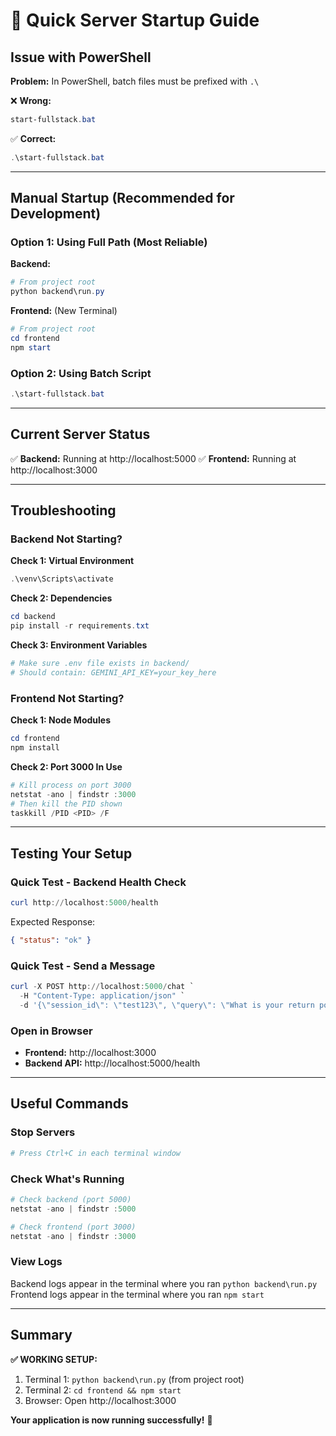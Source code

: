 # 🚀 Quick Server Startup Guide

## Issue with PowerShell

**Problem:** In PowerShell, batch files must be prefixed with `.\`

❌ **Wrong:**

```powershell
start-fullstack.bat
```

✅ **Correct:**

```powershell
.\start-fullstack.bat
```

---

## Manual Startup (Recommended for Development)

### Option 1: Using Full Path (Most Reliable)

**Backend:**

```powershell
# From project root
python backend\run.py
```

**Frontend:** (New Terminal)

```powershell
# From project root
cd frontend
npm start
```

### Option 2: Using Batch Script

```powershell
.\start-fullstack.bat
```

---

## Current Server Status

✅ **Backend:** Running at http://localhost:5000
✅ **Frontend:** Running at http://localhost:3000

---

## Troubleshooting

### Backend Not Starting?

**Check 1: Virtual Environment**

```powershell
.\venv\Scripts\activate
```

**Check 2: Dependencies**

```powershell
cd backend
pip install -r requirements.txt
```

**Check 3: Environment Variables**

```powershell
# Make sure .env file exists in backend/
# Should contain: GEMINI_API_KEY=your_key_here
```

### Frontend Not Starting?

**Check 1: Node Modules**

```powershell
cd frontend
npm install
```

**Check 2: Port 3000 In Use**

```powershell
# Kill process on port 3000
netstat -ano | findstr :3000
# Then kill the PID shown
taskkill /PID <PID> /F
```

---

## Testing Your Setup

### Quick Test - Backend Health Check

```powershell
curl http://localhost:5000/health
```

Expected Response:

```json
{ "status": "ok" }
```

### Quick Test - Send a Message

```powershell
curl -X POST http://localhost:5000/chat `
  -H "Content-Type: application/json" `
  -d '{\"session_id\": \"test123\", \"query\": \"What is your return policy?\"}'
```

### Open in Browser

- **Frontend:** http://localhost:3000
- **Backend API:** http://localhost:5000/health

---

## Useful Commands

### Stop Servers

```powershell
# Press Ctrl+C in each terminal window
```

### Check What's Running

```powershell
# Check backend (port 5000)
netstat -ano | findstr :5000

# Check frontend (port 3000)
netstat -ano | findstr :3000
```

### View Logs

Backend logs appear in the terminal where you ran `python backend\run.py`
Frontend logs appear in the terminal where you ran `npm start`

---

## Summary

**✅ WORKING SETUP:**

1. Terminal 1: `python backend\run.py` (from project root)
2. Terminal 2: `cd frontend && npm start`
3. Browser: Open http://localhost:3000

**Your application is now running successfully!** 🎉
